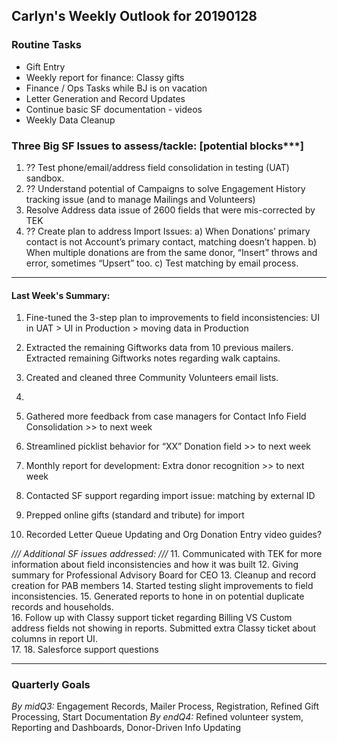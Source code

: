 ## Carlyn's Weekly Outlook for 20190128
### Routine Tasks
* Gift Entry
* Weekly report for finance: Classy gifts
* Finance / Ops Tasks while BJ is on vacation
* Letter Generation and Record Updates
* Continue basic SF documentation - videos
* Weekly Data Cleanup

### Three Big SF Issues to assess/tackle: [potential blocks***]
1. ?? Test phone/email/address field consolidation in testing (UAT) sandbox.
2. ?? Understand potential of Campaigns to solve Engagement History tracking issue (and to manage Mailings and Volunteers)
3. Resolve Address data issue of 2600 fields that were mis-corrected by TEK
4. ?? Create plan to address Import Issues: a) When Donations’ primary contact is not Account’s primary contact, matching doesn’t happen.  b) When multiple donations are from the same donor, “Insert” throws and error, sometimes “Upsert” too.  c) Test matching by email process.

- - - -
#### Last Week's Summary:
1. Fine-tuned the 3-step plan to improvements to field inconsistencies: UI in UAT > UI in Production > moving data in Production
2. Extracted the remaining Giftworks data from 10 previous mailers.  Extracted remaining Giftworks notes regarding walk captains.
3. Created and cleaned three Community Volunteers email lists.
4. 

5. Gathered more feedback from case managers for Contact Info Field Consolidation >> to next week
6. Streamlined picklist behavior for “XX” Donation field >> to next week
7. Monthly report for development: Extra donor recognition >> to next week
8. Contacted SF support regarding import issue: matching by external ID
9. Prepped online gifts (standard and tribute) for import
10. Recorded Letter Queue Updating and Org Donation Entry video guides?


*/// Additional SF issues addressed: ///*
11. Communicated with TEK for more information about field inconsistencies and how it was built
12. Giving summary for Professional Advisory Board for CEO
13. Cleanup and record creation for PAB members
14. Started testing slight improvements to field inconsistencies.
15. Generated reports to hone in on potential duplicate records and households.  
16. Follow up with Classy support ticket regarding Billing VS Custom address fields not showing in reports.  Submitted extra Classy ticket about columns in report UI.  
17. 
18. Salesforce support questions


- - - -
### Quarterly Goals
*By midQ3:* Engagement Records, Mailer Process, Registration, Refined Gift Processing, Start Documentation
*By endQ4:* Refined volunteer system, Reporting and Dashboards, Donor-Driven Info Updating
<!--stackedit_data:
eyJoaXN0b3J5IjpbLTEwNDY1Mzg4NTksLTM3NzUyNTc3OF19
-->